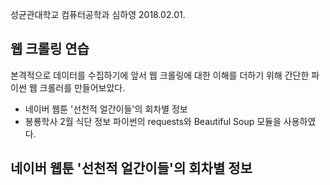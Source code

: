 성균관대학교 컴퓨터공학과
심하영
2018.02.01.


## 웹 크롤링 연습
본격적으로 데이터를 수집하기에 앞서 웹 크롤링에 대한 이해를 더하기 위해 간단한 파이썬 웹 크롤러를 만들어보았다.
- 네이버 웹툰 '선천적 얼간이들'의 회차별 정보
- 봉룡학사 2월 식단 정보
파이썬의 requests와 Beautiful Soup 모듈을 사용하였다.

## 네이버 웹툰 '선천적 얼간이들'의 회차별 정보
